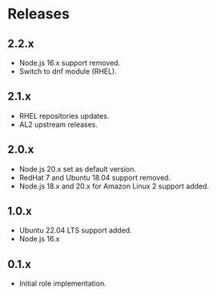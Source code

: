 # Releases

## 2.2.x

- Node.js 16.x support removed.
- Switch to dnf module (RHEL).

## 2.1.x

- RHEL repositories updates.
- AL2 upstream releases.

## 2.0.x

- Node.js 20.x set as default version.
- RedHat 7 and Ubuntu 18.04 support removed.
- Node.js 18.x and 20.x for Amazon Linux 2 support added.

## 1.0.x

- Ubuntu 22.04 LTS support added.
- Node.js 16.x

## 0.1.x

- Initial role implementation.
